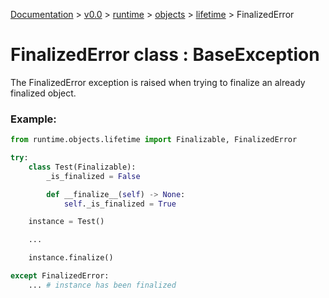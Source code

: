 [Documentation](/docs/documentation.md) >
 [v0.0](/docs/0.0/version.md) >
  [runtime](/docs/0.0/runtime/module.md) >
   [objects](/docs/0.0/runtime/objects/module.md) >
    [lifetime](/docs/0.0/runtime/objects/lifetime/module.md) >
     FinalizedError

# FinalizedError class : BaseException

The FinalizedError exception is raised when trying to finalize an already finalized object.

### Example:

```python
from runtime.objects.lifetime import Finalizable, FinalizedError

try:
    class Test(Finalizable):
        _is_finalized = False

        def __finalize__(self) -> None:
            self._is_finalized = True

    instance = Test()

    ...

    instance.finalize()

except FinalizedError:
    ... # instance has been finalized
```